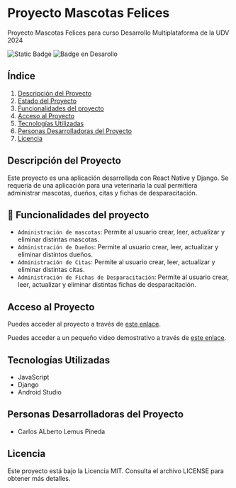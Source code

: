 <h1>Proyecto Mascotas Felices</h1>

Proyecto Mascotas Felices para curso Desarrollo Multiplataforma de la UDV 2024

![Static Badge](https://img.shields.io/badge/license-MIT-Green)
![Badge en Desarollo](https://img.shields.io/badge/status-EN%20DESAROLLO-green)

## Índice
1. [Descripción del Proyecto](#descripción-del-proyecto)
2. [Estado del Proyecto](#estado-del-proyecto)
3. [Funcionalidades del proyecto](#funcionalidades-del-proyecto)
4. [Acceso al Proyecto](#acceso-al-proyecto)
5. [Tecnologías Utilizadas](#tecnologías-utilizadas)
6. [Personas Desarrolladoras del Proyecto](#personas-desarrolladoras-del-proyecto)
7. [Licencia](#licencia)

## Descripción del Proyecto

Este proyecto es una aplicación desarrollada con React Native y Django. Se requería de una aplicación para una veterinaria la cual permitiera administrar mascotas, dueños, citas y fichas de desparacitación.

## :hammer: Funcionalidades del proyecto

- `Administración de mascotas`: Permite al usuario crear, leer, actualizar y eliminar distintas mascotas.
- `Administración de Dueños`: Permite al usuario crear, leer, actualizar y eliminar distintos dueños.
- `Administración de Citas`: Permite al usuario crear, leer, actualizar y eliminar distintas citas.
- `Administración de Fichas de Desparacitación`: Permite al usuario crear, leer, actualizar y eliminar distintas fichas de desparacitación.

## Acceso al Proyecto

Puedes acceder al proyecto a través de [este enlace](https://github.com/CarlosLP0321/Proyecto-Mascotas-Felices-UDV.git).

Puedes acceder a un pequeño video demostrativo a través de [este enlace](https://youtu.be/3k1jEMZKVA0).

## Tecnologías Utilizadas

- JavaScript
- Django
- Android Studio

## Personas Desarrolladoras del Proyecto

- Carlos ALberto Lemus Pineda

## Licencia

Este proyecto está bajo la Licencia MIT. Consulta el archivo LICENSE para obtener más detalles.
